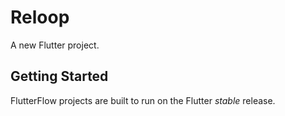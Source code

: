 # Reloop

A new Flutter project.

## Getting Started

FlutterFlow projects are built to run on the Flutter _stable_ release.
